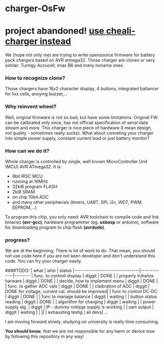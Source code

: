 charger-OsFw
============


# project abandoned! [use cheali-charger instead](https://github.com/stawel/cheali-charger)

We (hope not only me) are trying to write opensource firmware for battery pack chargers based on AVR atmega32.
Those charger are clones or very similar: Turnigy Accucell, imax B6 and many noname ones.

### How to recognize clone?
Those chargers have 16x2 character display, 4 buttons, integrated ballancer for lixx cells, anoying buzzer,...

### Why reinvent wheel?
Well, original firmware is not so bad, but have some limitations. Original FW: can be calibrated only once, has not official specification of serial data stream and more. This charger is nice piece of hardware (I mean design, not quality - sometimes really sucks).
What about conveting your charger into simple power supply, constant current load or just battery monitor?

### How can we do it?
Whole charger is controlled by single, well known MicroController Unit (MCU) AVR ATmega32. It is:
* 8bit RISC MCU
* running at 16MHz
* 32kiB program FLASH
* 2kiB SRAM
* on chip 10bit ADC
* and many other peripherials (timers, UART, SPI, i2c, WDT, PWM, EEPROM,...)

To program this chip, you only need: AVR toolchain to compile code and link binaries **(avr-gcc)**, hardware programmer (eg. **usbasp** or arduino), software for downloading program to chip flash **(avrdude)**.

### progress?
We are at the beginning. There is lot of work to do.
That mean, you should not use code here if you are not keen developer and don't understand this code. You can fry your charger easily.

####TODO:
| what				  | who 	| status
|---------------------------------|-------------|--------
| func. to controll display	  | diggit	| DONE		|
| properly initialize harware	  | diggit	| DONE		|
| decide, how to implement menu   | diggit	| DONE		|
| func. to gather ADC vals	  | diggit	| DONE		|
| claibration of ADC		  | diggit	| DONE for voltage, current cal. should be improved|
| func to control DC-DC		  | diggit	| DONE		|
| func to manage balance	  | diggit	| waiting	|
| button status reading		  | diggit	| DONE		|
| algorithm for charging	  | diggit	| waiting	|
| power supply alg.		  | diggit	| IP - dummy voltage supply is working	|
| uart output			  | diggit	| waiting	|
|	 ||
| exhausting testig								| all devs| ...

I am moving forward slowly, studying on university is really time consuming.


**You should know**, that we are not responsible for any harm or device lose by following this repository in any way!
